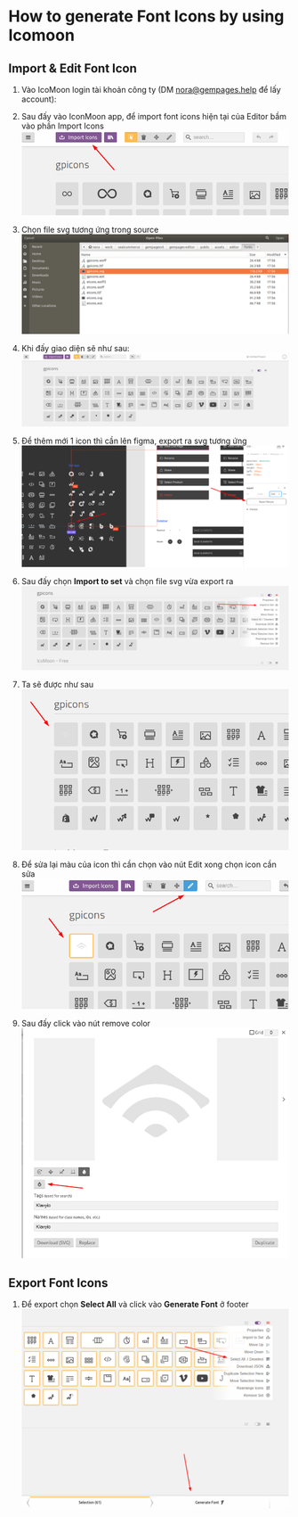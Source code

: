 # How to generate Font Icons by using Icomoon

## Import & Edit Font Icon

1. Vào IcoMoon login tài khoản công ty (DM <nora@gempages.help> để lấy account):

2. Sau đấy vào IconMoon app, để import font icons hiện tại của Editor bầm vào phần Import Icons
   ![icomoon](../../assets/images/frontend/configs/icomoon1.png)

3. Chọn file svg tương ứng trong source
   ![icomoon](../../assets/images/frontend/configs/icomoon2.png)

4. Khi đấy giao diện sẽ như sau:
   ![icomoon](../../assets/images/frontend/configs/icomoon3.png)

5. Để thêm mới 1 icon thì cần lên figma, export ra svg tương ứng
   ![icomoon](../../assets/images/frontend/configs/icomoon4.png)

6. Sau đấy chọn **Import to set** và chọn file svg vừa export ra
   ![icomoon](../../assets/images/frontend/configs/icomoon5.png)

7. Ta sẽ được như sau
   ![icomoon](../../assets/images/frontend/configs/icomoon6.png)

8. Để sửa lại màu của icon thì cần chọn vào nút Edit xong chọn icon cần sửa
   ![icomoon](../../assets/images/frontend/configs/icomoon7.png)

9. Sau đấy click vào nút remove color
   ![icomoon](../../assets/images/frontend/configs/icomoon8.png)

## Export Font Icons

1. Để export chọn **Select All** và click vào **Generate Font** ở footer
   ![icomoon](../../assets/images/frontend/configs/icomoon9.png)
